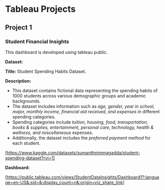 # Tableau Projects

## Project 1
### Student Financial Insights

This dashboard is developed using tableau public.

**Dataset:**

**Title:** Student Spending Habits Dataset.

**Description:**
* This dataset contains fictional data representing the spending habits of 1000 students across various demographic groups and academic backgrounds.
* The dataset includes information such as _age, gender, year in school, major, monthly income, financial aid received, and expenses_ in different spending categories.
* Spending categories include _tuition, housing, food, transportation, books & supplies, entertainment, personal care, technology, health & wellness, and miscellaneous_ expenses.
* Additionally, the dataset includes the _preferred payment method_ for each student.

  
[https://www.kaggle.com/datasets/sumanthnimmagadda/student-spending-dataset?rvi=1]

**Dashboard:**


[https://public.tableau.com/views/StudentDataInsights/Dashboard1?:language=en-US&:sid=&:display_count=n&:origin=viz_share_link]
